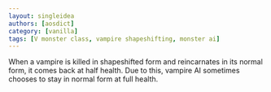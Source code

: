 ```yaml
---
layout: singleidea
authors: [aosdict]
category: [vanilla]
tags: [V monster class, vampire shapeshifting, monster ai]
---
```

When a vampire is killed in shapeshifted form and reincarnates in its normal form, it comes back at half health. Due to this, vampire AI sometimes chooses to stay in normal form at full health.
